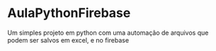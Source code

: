 # AulaPythonFirebase
Um simples projeto em python com uma automação de arquivos que podem ser salvos em excel, e no firebase
